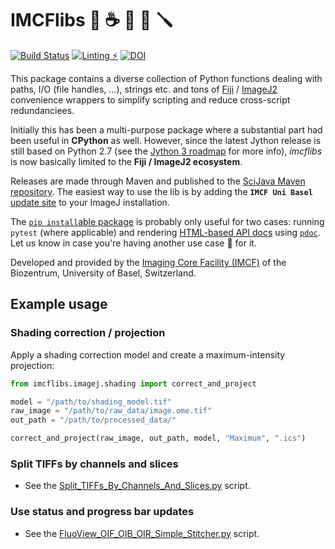 
# IMCFlibs 🐍 ☕ 🔩 🔧 🪛

[![Build Status](https://github.com/imcf/python-imcflibs/actions/workflows/build.yml/badge.svg)][build]
[![Linting ⚡](https://github.com/imcf/python-imcflibs/actions/workflows/lint.yml/badge.svg)](https://github.com/imcf/python-imcflibs/actions/workflows/lint.yml)
[![DOI](https://zenodo.org/badge/156891364.svg)][doi]

This package contains a diverse collection of Python functions dealing with
paths, I/O (file handles, ...), strings etc. and tons of [Fiji][fiji] /
[ImageJ2][imagej] convenience wrappers to simplify scripting and reduce
cross-script redundanciees.

Initially this has been a multi-purpose package where a substantial part had
been useful in **CPython** as well. However, since the latest Jython
release is still based on Python 2.7 (see the [Jython 3 roadmap][jython3] for
more info), *imcflibs* is now basically limited to the **Fiji / ImageJ2
ecosystem**.

Releases are made through Maven and published to the [SciJava Maven
repository][sj_maven]. The easiest way to use the lib is by adding the **`IMCF
Uni Basel`** [update site][imcf_updsite] to your ImageJ installation.

The [`pip install`able package][pypi] is probably only useful for two cases:
running `pytest` (where applicable) and rendering [HTML-based API docs][apidocs]
using [`pdoc`][pdoc]. Let us know in case you're having another use case 🎪 for
it.

Developed and provided by the [Imaging Core Facility (IMCF)][imcf] of the
Biozentrum, University of Basel, Switzerland.

## Example usage

### Shading correction / projection

Apply a shading correction model and create a maximum-intensity projection:

```Python
from imcflibs.imagej.shading import correct_and_project

model = "/path/to/shading_model.tif"
raw_image = "/path/to/raw_data/image.ome.tif"
out_path = "/path/to/processed_data/"

correct_and_project(raw_image, out_path, model, "Maximum", ".ics")
```

### Split TIFFs by channels and slices

* See the [Split_TIFFs_By_Channels_And_Slices.py][script_split] script.

### Use status and progress bar updates

* See the [FluoView_OIF_OIB_OIR_Simple_Stitcher.py][script_fvstitch] script.

[imcf]: https://www.biozentrum.unibas.ch/imcf
[imagej]: https://imagej.net
[fiji]: https://fiji.sc
[jython3]: https://www.jython.org/jython-3-roadmap
[sj_maven]: https://maven.scijava.org/#nexus-search;gav~ch.unibas.biozentrum.imcf~~~~
[imcf_updsite]: https://imagej.net/list-of-update-sites/
[script_split]: https://github.com/imcf/imcf-fiji-scripts/blob/master/src/main/resources/scripts/Plugins/IMCF_Utilities/Convert/Split_TIFFs_By_Channels_And_Slices.py
[script_fvstitch]: https://github.com/imcf/imcf-fiji-scripts/blob/master/src/main/resources/scripts/Plugins/IMCF_Utilities/Stitching_Registration/FluoView_OIF_OIB_OIR_Simple_Stitcher.py
[doi]: https://zenodo.org/badge/latestdoi/156891364
[build]: https://github.com/imcf/python-imcflibs/actions/workflows/build.yml
[apidocs]: https://imcf.one/apidocs/imcflibs/imcflibs.html
[pdoc]: https://pdoc.dev/
[pypi]: https://pypi.org/project/imcflibs/
